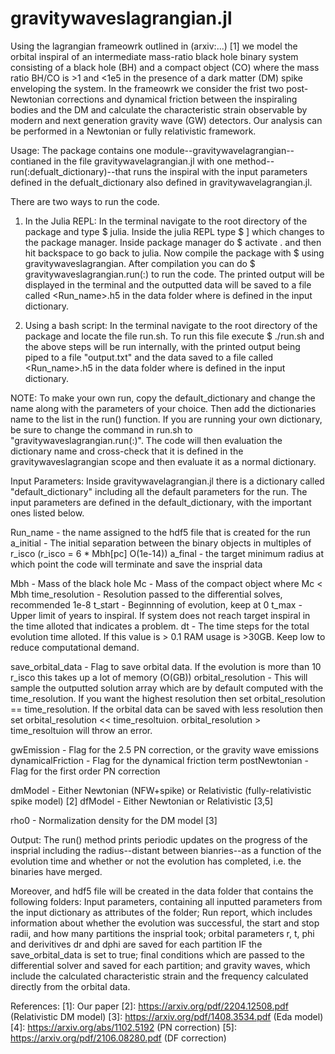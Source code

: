# gravitywaveslagrangian.jl

Using the lagrangian frameowrk outlined in (arxiv:...) [1] we model the orbital inspiral of an intermediate mass-ratio black hole binary system consisting of a black hole (BH) and a compact object (CO) where the mass ratio BH/CO is >1 and <1e5 in the presence of a dark matter (DM) spike enveloping the system. In the frameowrk we consider the frist two post-Newtonian corrections and dynamical friction between the inspiraling bodies and the DM and calculate the characteristic strain observable by modern and next generation gravity wave (GW) detectors. Our analysis can be performed in a Newtonian or fully relativistic framework.

Usage:
The package contains one module--gravitywavelagrangian--contianed in the file gravitywavelagrangian.jl with one method--run(:defualt_dictionary)--that runs the inspiral with the input parameters defined in the defualt_dictionary also defined in gravitywavelagrangian.jl. 

There are two ways to run the code. 

1) In the Julia REPL: In the terminal navigate to the root directory of the package and type $ julia. Inside the julia REPL type $ ] which changes to the package manager. Inside package manager do $ activate . and then hit backspace to go back to julia. Now compile the package with $ using gravitywaveslagrangian. After compilation you can do $ gravitywaveslagrangian.run(:<your dictionary name>) to run the code. The printed output will be displayed in the terminal and the outputted data will be saved to a file called <Run_name>.h5 in the data folder where <Run name> 
is defined in the input dictionary.

2) Using a bash script: In the terminal navigate to the root directory of the package and locate the file run.sh. To run this file execute $ ./run.sh and the above steps will be run internally, with the printed output being piped to a file "output.txt" and the data saved to a file called <Run_name>.h5 in the data folder where <Run name> is defined in the input dictionary.

NOTE: To make your own run, copy the default_dictionary and change the name along with the parameters of your choice. Then add the dictionaries 
name to the list in the run() function. If you are running your own dictionary, be sure to change the command in run.sh to "gravitywaveslagrangian.run(:<your dictionary name>)". The code will then evaluation the dictionary name and cross-check that it is defined in the gravitywaveslagrangian scope and then evaluate it as a normal dictionary. 

Input Parameters:
Inside gravitywavelagrangian.jl there is a dictionary called "default_dictionary" including all the default parameters for the run. The input
parameters are defined in the default_dictionary, with the important ones listed below. 

Run_name - the name assigned to the hdf5 file that is created for the run
a_initial - The initial separation between the binary objects in multiples of r_isco (r_isco = 6 * Mbh[pc] O(1e-14))
a_final - the target minimum radius at which point the code will terminate and save the insprial data

Mbh - Mass of the black hole
Mc - Mass of the compact object where Mc < Mbh
time_resolution - Resolution passed to the differential solves, recommended 1e-8
t_start - Beginnning of evolution, keep at 0
t_max - Upper limit of years to inspiral. If system does not reach target inspiral in the time alloted that indicates a problem.
dt - The time steps for the total evolution time alloted. If this value is > 0.1 RAM usage is >30GB. Keep low to reduce computational demand. 

save_orbital_data - Flag to save orbital data. If the evolution is more than 10 r_isco this takes up a lot of memory (O(GB)) 
orbital_resolution - This will sample the outputted solution array which are by default computed with the time_resolution. If you want the highest resolution then set orbital_resolution == time_resolution. If the orbital data can be saved with less resolution then set orbital_resolution << time_resoltuion. orbital_resolution > time_resoltuion will throw an error. 

gwEmission - Flag for the 2.5 PN correction, or the gravity wave emissions
dynamicalFriction - Flag for the dynamical friction term
postNewtonian - Flag for the first order PN correction 

dmModel - Either Newtonian (NFW+spike) or Relativistic (fully-relativistic spike model) [2]
dfModel - Either Newtonian or Relativistic [3,5]

rho0 - Normalization density for the DM model [3]

Output:
The run() method prints periodic updates on the progress of the insprial including the radius--distant between bianries--as a function of the evolution time and whether or not the evolution has completed, i.e. the binaries have merged. 

Moreover, and hdf5 file will be created in the data folder that contains the following folders: Input parameters, containing all inputted parameters from the input dictionary as attributes of the folder; Run report, which includes information about whether the evolution was successful, the start and stop radii, and how many partitions the insprial took; orbital parameters r, t, phi and derivitives dr and dphi are saved for each partition IF the save_orbital_data is set to true; final conditions which are passed to the differential solver and saved for each partition; and gravity waves, which include the calculated characteristic strain and the frequency calculated directly from the orbital data.  

References:
[1]: Our paper
[2]: https://arxiv.org/pdf/2204.12508.pdf (Relativistic DM model)
[3]: https://arxiv.org/pdf/1408.3534.pdf (Eda model)
[4]: https://arxiv.org/abs/1102.5192 (PN correction)
[5]: https://arxiv.org/pdf/2106.08280.pdf (DF correction)
